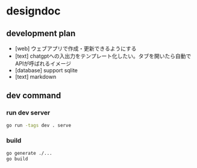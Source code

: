 # designdoc
## development plan
- [web] ウェブアプリで作成・更新できるようにする
- [text] chatgptへの入出力をテンプレート化したい。タブを開いたら自動でAPIが呼ばれるイメージ
- [database] support sqlite
- [text] markdown

## dev command
### run dev server
```bash
go run -tags dev . serve
```

### build
```bash
go generate ./...
go build
```
